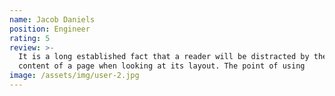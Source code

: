 ```yaml
---
name: Jacob Daniels
position: Engineer
rating: 5
review: >-
  It is a long established fact that a reader will be distracted by the readable
  content of a page when looking at its layout. The point of using
image: /assets/img/user-2.jpg
---
```


